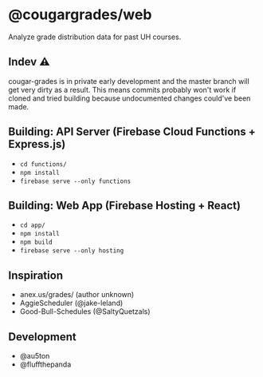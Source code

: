 # @cougargrades/web
Analyze grade distribution data for past UH courses.

## Indev ⚠
cougar-grades is in private early development and the master branch will get very dirty as a result. This means commits probably won't work if cloned and tried building because undocumented changes could've been made.

## Building: API Server (Firebase Cloud Functions + Express.js)
- `cd functions/`
- `npm install`
- `firebase serve --only functions`

## Building: Web App (Firebase Hosting + React)
- `cd app/`
- `npm install`
- `npm build`
- `firebase serve --only hosting`

## Inspiration
- anex.us/grades/ (author unknown)
- AggieScheduler (@jake-leland)
- Good-Bull-Schedules (@SaltyQuetzals)

## Development
- @au5ton
- @fluffthepanda
